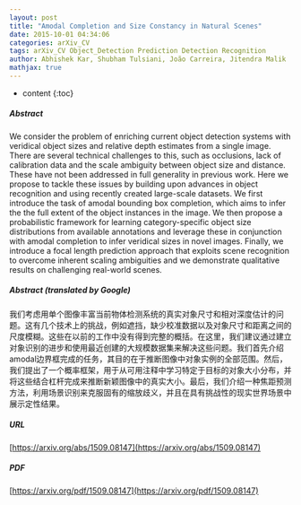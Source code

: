 ```yaml
---
layout: post
title: "Amodal Completion and Size Constancy in Natural Scenes"
date: 2015-10-01 04:34:06
categories: arXiv_CV
tags: arXiv_CV Object_Detection Prediction Detection Recognition
author: Abhishek Kar, Shubham Tulsiani, João Carreira, Jitendra Malik
mathjax: true
---
```


* content
{:toc}

##### Abstract
We consider the problem of enriching current object detection systems with veridical object sizes and relative depth estimates from a single image. There are several technical challenges to this, such as occlusions, lack of calibration data and the scale ambiguity between object size and distance. These have not been addressed in full generality in previous work. Here we propose to tackle these issues by building upon advances in object recognition and using recently created large-scale datasets. We first introduce the task of amodal bounding box completion, which aims to infer the the full extent of the object instances in the image. We then propose a probabilistic framework for learning category-specific object size distributions from available annotations and leverage these in conjunction with amodal completion to infer veridical sizes in novel images. Finally, we introduce a focal length prediction approach that exploits scene recognition to overcome inherent scaling ambiguities and we demonstrate qualitative results on challenging real-world scenes.

##### Abstract (translated by Google)
我们考虑用单个图像丰富当前物体检测系统的真实对象尺寸和相对深度估计的问题。这有几个技术上的挑战，例如遮挡，缺少校准数据以及对象尺寸和距离之间的尺度模糊。这些在以前的工作中没有得到完整的概括。在这里，我们建议通过建立对象识别的进步和使用最近创建的大规模数据集来解决这些问题。我们首先介绍amodal边界框完成的任务，其目的在于推断图像中对象实例的全部范围。然后，我们提出了一个概率框架，用于从可用注释中学习特定于目标的对象大小分布，并将这些结合杠杆完成来推断新颖图像中的真实大小。最后，我们介绍一种焦距预测方法，利用场景识别来克服固有的缩放歧义，并且在具有挑战性的现实世界场景中展示定性结果。

##### URL
[https://arxiv.org/abs/1509.08147](https://arxiv.org/abs/1509.08147)

##### PDF
[https://arxiv.org/pdf/1509.08147](https://arxiv.org/pdf/1509.08147)

